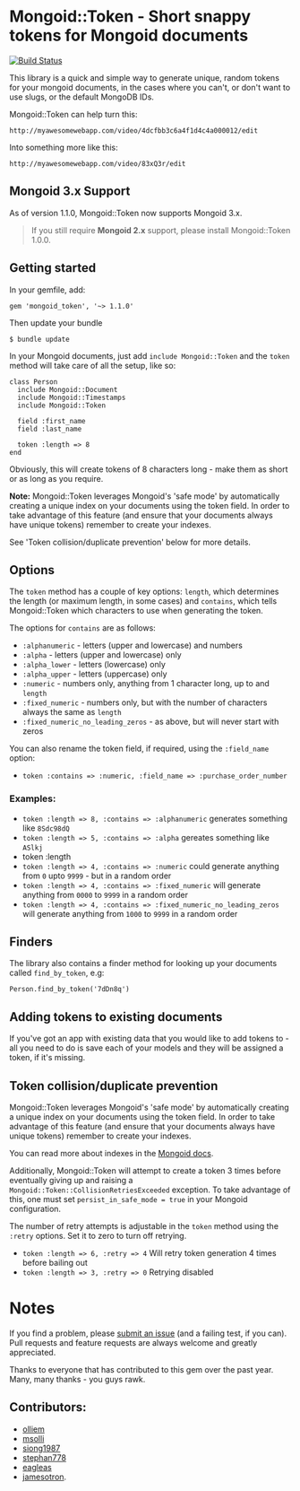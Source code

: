 # Mongoid::Token - Short snappy tokens for Mongoid documents

[![Build Status](https://secure.travis-ci.org/thetron/mongoid_token.png)](http://travis-ci.org/thetron/mongoid_token)

This library is a quick and simple way to generate unique, random tokens
for your mongoid documents, in the cases where you can't, or don't want
to use slugs, or the default MongoDB IDs.

Mongoid::Token can help turn this:

    http://myawesomewebapp.com/video/4dcfbb3c6a4f1d4c4a000012/edit

Into something more like this:

    http://myawesomewebapp.com/video/83xQ3r/edit


## Mongoid 3.x Support

As of version 1.1.0, Mongoid::Token now supports Mongoid 3.x.

> If you still require __Mongoid 2.x__ support, please install
> Mongoid::Token 1.0.0.


## Getting started

In your gemfile, add:

    gem 'mongoid_token', '~> 1.1.0'

Then update your bundle

    $ bundle update

In your Mongoid documents, just add `include Mongoid::Token` and the
`token` method will take care of all the setup, like so:

````
class Person
  include Mongoid::Document
  include Mongoid::Timestamps
  include Mongoid::Token

  field :first_name
  field :last_name

  token :length => 8
end

````

Obviously, this will create tokens of 8 characters long - make them as
short or as long as you require.

__Note:__ Mongoid::Token leverages Mongoid's 'safe mode' by
automatically creating a unique index on your documents using the token
field. In order to take advantage of this feature (and ensure that your
documents always have unique tokens) remember to create your indexes.

See 'Token collision/duplicate prevention' below for more details.


## Options

The `token` method has a couple of key options: `length`, which determines the
length (or maximum length, in some cases) and `contains`, which tells
Mongoid::Token which characters to use when generating the token.

The options for `contains` are as follows:

* `:alphanumeric` - letters (upper and lowercase) and numbers
* `:alpha` - letters (upper and lowercase) only
* `:alpha_lower` - letters (lowercase) only
* `:alpha_upper` - letters (uppercase) only
* `:numeric` - numbers only, anything from 1 character long, up to and
  `length`
* `:fixed_numeric` - numbers only, but with the number of characters always the same as `length`
* `:fixed_numeric_no_leading_zeros` - as above, but will never start with
zeros

You can also rename the token field, if required, using the
`:field_name` option:

* `token :contains => :numeric, :field_name => :purchase_order_number`

### Examples:

* `token :length => 8, :contains => :alphanumeric` generates something like `8Sdc98dQ`
* `token :length => 5, :contains => :alpha` gereates something like
  `ASlkj`
* token :length 
* `token :length => 4, :contains => :numeric` could generate anything
  from `0` upto `9999` - but in a random order
* `token :length => 4, :contains => :fixed_numeric` will generate
  anything from `0000` to `9999` in a random order
* `token :length => 4, :contains => :fixed_numeric_no_leading_zeros` will
generate anything from `1000` to `9999` in a random order


## Finders

The library also contains a finder method for looking up your documents
called `find_by_token`, e.g:

    Person.find_by_token('7dDn8q')


## Adding tokens to existing documents

If you've got an app with existing data that you would like to add
tokens to - all you need to do is save each of your models and they will
be assigned a token, if it's missing.


## Token collision/duplicate prevention

Mongoid::Token leverages Mongoid's 'safe mode' by
automatically creating a unique index on your documents using the token
field. In order to take advantage of this feature (and ensure that your
documents always have unique tokens) remember to create your indexes.

You can read more about indexes in the [Mongoid docs](http://mongoid.org/docs/indexing.html).

Additionally, Mongoid::Token will attempt to create a token 3 times
before eventually giving up and raising a
`Mongoid::Token::CollisionRetriesExceeded` exception. To take advantage
of this, one must set `persist_in_safe_mode = true` in your Mongoid
configuration.

The number of retry attempts is adjustable in the `token` method using the
`:retry` options. Set it to zero to turn off retrying.

* `token :length => 6, :retry => 4` Will retry token generation 4
times before bailing out
* `token :length => 3, :retry => 0` Retrying disabled


# Notes

If you find a problem, please [submit an issue](http://github.com/thetron/mongoid_token/issues) (and a failing test, if
you can). Pull requests and feature requests are always welcome and
greatly appreciated.

Thanks to everyone that has contributed to this gem over the past year.
Many, many thanks - you guys rawk.

## Contributors:

* [olliem](https://github.com/olliem)
* [msolli](https://github.com/msolli)
* [siong1987](https://github.com/siong1987)
* [stephan778](https://github.com/stephan778) 
* [eagleas](https://github.com/eagleas) 
* [jamesotron](https://github.com/jamesotron).
